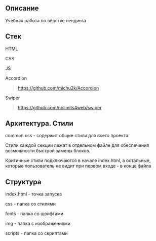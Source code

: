 ## Описание
Учебная работа по вёрстке лендинга

## Стек

HTML

CSS

JS

Accordion
>https://github.com/michu2k/Accordion

Swiper
>https://github.com/nolimits4web/swiper

## Архитектура. Стили
common.css - содержит общие стили для всего проекта

Стили каждой секции лежат в отдельном файле для обеспечения возможности быстрой замены блоков.

Критичные стили подключаются в начале index.html, а остальные, которые пользователь не видит при первом входе - в конце файла

## Структура
index.html - точка запуска

css - папка со стилями

fonts - папка со шрифтами

img - папка с изображениями

scripts - папка со скриптами
